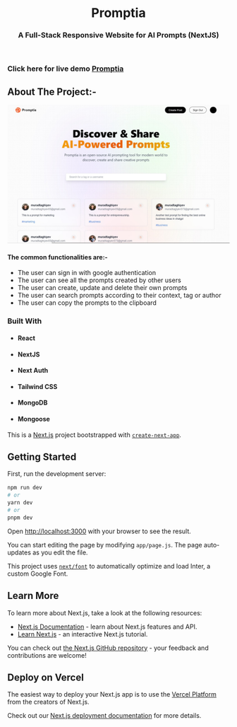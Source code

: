 <!-- PROJECT LOGO -->
<p align="center">

  <h1 align="center">Promptia</h1>

  <h3 align="center">
   A Full-Stack Responsive Website for AI Prompts (NextJS)
  </h3>
 <br />
 
 ### Click here for live demo   <a href="https://next-fullstack-promptia.vercel.app/">Promptia</a>

</p>

<!-- ABOUT THE PROJECT -->

## About The Project:-

![Home page](https://github.com/muradtaghiyev05/next-fullstack-promptia/blob/main/prompt.jpg "Promptia home page")

#### The common functionalities are:-

- The user can sign in with google authentication
- The user can see all the prompts created by other users
- The user can create, update and delete their own prompts
- The user can search prompts according to their context, tag or author
- The user can copy the prompts to the clipboard

### Built With

- #### React
- #### NextJS
- #### Next Auth
- #### Tailwind CSS
- #### MongoDB
- #### Mongoose

This is a [Next.js](https://nextjs.org/) project bootstrapped with [`create-next-app`](https://github.com/vercel/next.js/tree/canary/packages/create-next-app).

## Getting Started

First, run the development server:

```bash
npm run dev
# or
yarn dev
# or
pnpm dev
```

Open [http://localhost:3000](http://localhost:3000) with your browser to see the result.

You can start editing the page by modifying `app/page.js`. The page auto-updates as you edit the file.

This project uses [`next/font`](https://nextjs.org/docs/basic-features/font-optimization) to automatically optimize and load Inter, a custom Google Font.

## Learn More

To learn more about Next.js, take a look at the following resources:

- [Next.js Documentation](https://nextjs.org/docs) - learn about Next.js features and API.
- [Learn Next.js](https://nextjs.org/learn) - an interactive Next.js tutorial.

You can check out [the Next.js GitHub repository](https://github.com/vercel/next.js/) - your feedback and contributions are welcome!

## Deploy on Vercel

The easiest way to deploy your Next.js app is to use the [Vercel Platform](https://vercel.com/new?utm_medium=default-template&filter=next.js&utm_source=create-next-app&utm_campaign=create-next-app-readme) from the creators of Next.js.

Check out our [Next.js deployment documentation](https://nextjs.org/docs/deployment) for more details.
